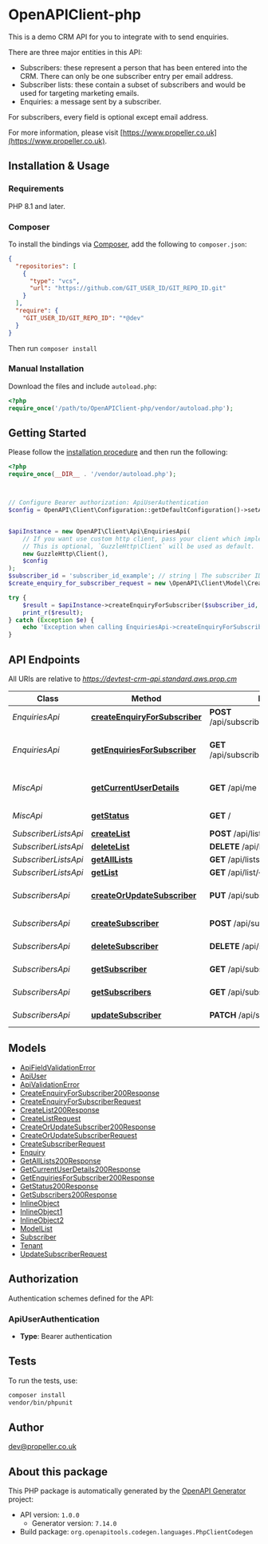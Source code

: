 # OpenAPIClient-php

This is a demo CRM API for you to integrate with to send enquiries.

There are three major entities in this API:
* Subscribers: these represent a person that has been entered into the CRM. There can only be one subscriber entry per email address.
* Subscriber lists: these contain a subset of subscribers and would be used for targeting marketing emails.
* Enquiries: a message sent by a subscriber.

For subscribers, every field is optional except email address.


For more information, please visit [https://www.propeller.co.uk](https://www.propeller.co.uk).

## Installation & Usage

### Requirements

PHP 8.1 and later.

### Composer

To install the bindings via [Composer](https://getcomposer.org/), add the following to `composer.json`:

```json
{
  "repositories": [
    {
      "type": "vcs",
      "url": "https://github.com/GIT_USER_ID/GIT_REPO_ID.git"
    }
  ],
  "require": {
    "GIT_USER_ID/GIT_REPO_ID": "*@dev"
  }
}
```

Then run `composer install`

### Manual Installation

Download the files and include `autoload.php`:

```php
<?php
require_once('/path/to/OpenAPIClient-php/vendor/autoload.php');
```

## Getting Started

Please follow the [installation procedure](#installation--usage) and then run the following:

```php
<?php
require_once(__DIR__ . '/vendor/autoload.php');



// Configure Bearer authorization: ApiUserAuthentication
$config = OpenAPI\Client\Configuration::getDefaultConfiguration()->setAccessToken('YOUR_ACCESS_TOKEN');


$apiInstance = new OpenAPI\Client\Api\EnquiriesApi(
    // If you want use custom http client, pass your client which implements `GuzzleHttp\ClientInterface`.
    // This is optional, `GuzzleHttp\Client` will be used as default.
    new GuzzleHttp\Client(),
    $config
);
$subscriber_id = 'subscriber_id_example'; // string | The subscriber ID to add an enquiry for
$create_enquiry_for_subscriber_request = new \OpenAPI\Client\Model\CreateEnquiryForSubscriberRequest(); // \OpenAPI\Client\Model\CreateEnquiryForSubscriberRequest

try {
    $result = $apiInstance->createEnquiryForSubscriber($subscriber_id, $create_enquiry_for_subscriber_request);
    print_r($result);
} catch (Exception $e) {
    echo 'Exception when calling EnquiriesApi->createEnquiryForSubscriber: ', $e->getMessage(), PHP_EOL;
}

```

## API Endpoints

All URIs are relative to *https://devtest-crm-api.standard.aws.prop.cm*

Class | Method | HTTP request | Description
------------ | ------------- | ------------- | -------------
*EnquiriesApi* | [**createEnquiryForSubscriber**](docs/Api/EnquiriesApi.md#createenquiryforsubscriber) | **POST** /api/subscriber/{subscriberId}/enquiry | Create an enquiry
*EnquiriesApi* | [**getEnquiriesForSubscriber**](docs/Api/EnquiriesApi.md#getenquiriesforsubscriber) | **GET** /api/subscriber/{subscriberId}/enquiries | Get enquiries for subscriber
*MiscApi* | [**getCurrentUserDetails**](docs/Api/MiscApi.md#getcurrentuserdetails) | **GET** /api/me | Get the current API user
*MiscApi* | [**getStatus**](docs/Api/MiscApi.md#getstatus) | **GET** / | Check API status
*SubscriberListsApi* | [**createList**](docs/Api/SubscriberListsApi.md#createlist) | **POST** /api/list | Create a list
*SubscriberListsApi* | [**deleteList**](docs/Api/SubscriberListsApi.md#deletelist) | **DELETE** /api/list/{listId} | Delete a list
*SubscriberListsApi* | [**getAllLists**](docs/Api/SubscriberListsApi.md#getalllists) | **GET** /api/lists | Get all lists
*SubscriberListsApi* | [**getList**](docs/Api/SubscriberListsApi.md#getlist) | **GET** /api/list/{listId} | Get a list
*SubscribersApi* | [**createOrUpdateSubscriber**](docs/Api/SubscribersApi.md#createorupdatesubscriber) | **PUT** /api/subscriber | Create or update a subscriber
*SubscribersApi* | [**createSubscriber**](docs/Api/SubscribersApi.md#createsubscriber) | **POST** /api/subscriber | Create a subscriber
*SubscribersApi* | [**deleteSubscriber**](docs/Api/SubscribersApi.md#deletesubscriber) | **DELETE** /api/subscriber/{subscriberId} | Delete a subscriber
*SubscribersApi* | [**getSubscriber**](docs/Api/SubscribersApi.md#getsubscriber) | **GET** /api/subscriber/{subscriberId} | Get a subscriber
*SubscribersApi* | [**getSubscribers**](docs/Api/SubscribersApi.md#getsubscribers) | **GET** /api/subscribers | Get all subscribers
*SubscribersApi* | [**updateSubscriber**](docs/Api/SubscribersApi.md#updatesubscriber) | **PATCH** /api/subscriber/{subscriberId} | Update a subscriber

## Models

- [ApiFieldValidationError](docs/Model/ApiFieldValidationError.md)
- [ApiUser](docs/Model/ApiUser.md)
- [ApiValidationError](docs/Model/ApiValidationError.md)
- [CreateEnquiryForSubscriber200Response](docs/Model/CreateEnquiryForSubscriber200Response.md)
- [CreateEnquiryForSubscriberRequest](docs/Model/CreateEnquiryForSubscriberRequest.md)
- [CreateList200Response](docs/Model/CreateList200Response.md)
- [CreateListRequest](docs/Model/CreateListRequest.md)
- [CreateOrUpdateSubscriber200Response](docs/Model/CreateOrUpdateSubscriber200Response.md)
- [CreateOrUpdateSubscriberRequest](docs/Model/CreateOrUpdateSubscriberRequest.md)
- [CreateSubscriberRequest](docs/Model/CreateSubscriberRequest.md)
- [Enquiry](docs/Model/Enquiry.md)
- [GetAllLists200Response](docs/Model/GetAllLists200Response.md)
- [GetCurrentUserDetails200Response](docs/Model/GetCurrentUserDetails200Response.md)
- [GetEnquiriesForSubscriber200Response](docs/Model/GetEnquiriesForSubscriber200Response.md)
- [GetStatus200Response](docs/Model/GetStatus200Response.md)
- [GetSubscribers200Response](docs/Model/GetSubscribers200Response.md)
- [InlineObject](docs/Model/InlineObject.md)
- [InlineObject1](docs/Model/InlineObject1.md)
- [InlineObject2](docs/Model/InlineObject2.md)
- [ModelList](docs/Model/ModelList.md)
- [Subscriber](docs/Model/Subscriber.md)
- [Tenant](docs/Model/Tenant.md)
- [UpdateSubscriberRequest](docs/Model/UpdateSubscriberRequest.md)

## Authorization

Authentication schemes defined for the API:
### ApiUserAuthentication

- **Type**: Bearer authentication

## Tests

To run the tests, use:

```bash
composer install
vendor/bin/phpunit
```

## Author

dev@propeller.co.uk

## About this package

This PHP package is automatically generated by the [OpenAPI Generator](https://openapi-generator.tech) project:

- API version: `1.0.0`
    - Generator version: `7.14.0`
- Build package: `org.openapitools.codegen.languages.PhpClientCodegen`
